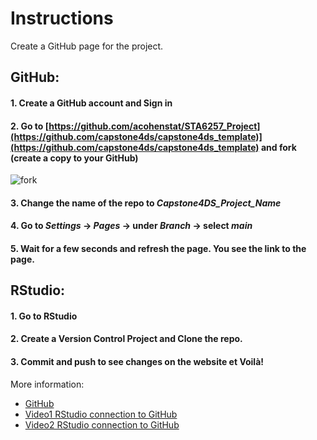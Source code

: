 # Instructions

Create a GitHub page for the project.

## GitHub:
#### 1. Create a GitHub account and Sign in
#### 2. Go to [https://github.com/acohenstat/STA6257_Project](https://github.com/capstone4ds/capstone4ds_template)](https://github.com/capstone4ds/capstone4ds_template) and fork (create a copy to your GitHub)
![fork](fork.png)
#### 3. Change the name of the repo to *Capstone4DS_Project_Name*
#### 4. Go to *Settings* -> *Pages* -> under *Branch* -> select *main*
#### 5. Wait for a few seconds and refresh the page. You see the link to the page. 

## RStudio:
#### 1. Go to RStudio
#### 2. Create a Version Control Project and Clone the repo.
#### 3. Commit and push to see changes on the website et Voilà!

More information:
- [GitHub](https://happygitwithr.com/index.html)
- [Video1 RStudio connection to GitHub](https://www.youtube.com/watch?v=MdmnE3AnkQE)
- [Video2 RStudio connection to GitHub](https://www.youtube.com/watch?v=jN6tvgt3GK8)
